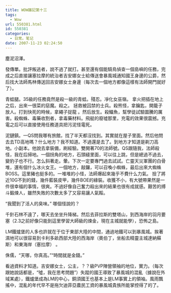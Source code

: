 ```yaml
---
title: WOW雜記第十三
tags:
  - Wow
url: 550381.html
id: 550381
categories:
  - 日常。笔记
date: 2007-11-23 02:24:50
---
```


塵泥沼澤。

發傳單。批評叛逃者，說不過了就打。甚至還有個能騎鳥偵查一個島嶼的任務，完成之后直接讓塞拉摩的統治者吉安娜女士給傳送會暴風城通知國王身邊的公爵，然后找大法師馬林傳送回吉安娜女士身邊（每次去一個地方都像這樣有法師開門就好了）。

青蛙腿。35級的任務竟然是殺一級的青蛙。殘忍。凈化女巫嶺。 拿火把插在地上之后，出來一很菜的惡魔。殺之。 拯救被囚禁的士兵。殺熊怪，拿鑰匙，開籠子放人。打到快死的時候，拿繩子捉龍 。然后放生。殺鱷魚，幫學徒試驗圖騰的厲害。殺蜘蛛、毒藥收割者，拿毒藥材料。飛艇的廢墟那里，充電的效果很震撼。充電之后可以直接使用任務道具把污泥怪電死。

泥鏈鎮。一QS問我哪有旅館，找了半天都沒找到。其實就在屋子里面。然后他問去去TD高地嗎？什么地方？我不知道。不過還是去了。到地方才知道是剃刀高地。小副本。他說去拿裝備，刷經驗。雙開著70的法師號。QS跟隨我，法師殺怪，我在后掃地。一個拐角的地方，石頭縫里面，可以往上跳，但是總過不過去，變豹子也不行。怎么斜著走。暈。下次一定要專門過去試試。亡靈天災軍團的白骨堆，還有個什么冰火女王。一個地方，敲鑼，可以召喚小蜘蛛，最后出來大蜘蛛BOSS。這里豬也挺多的。一堆堆的小怪，法師爆起來幾乎不費什么力氣。 撿了將近10G不到的錢，幾件藍裝皮甲，幾件BOE的綠裝。收獲不小，有大號帶果然是一件很幸福的事情，很爽。不過好像自己奮力殺出來的結果也很有成就感。艱苦的搏斗鍛煉人，雖然失敗的次數太多了又容易讓人氣餒。

“我聞到了活人的臭味。” 哪個怪說的？

千針石林不遠了，哪天去坐坐升降梯。然后去菲拉斯的雙塔山，到西海岸的羽月要塞（2.3之前好像只能到這里學習大師級的煉金，現在主城就能學），恐怖之島。

LM鐵爐堡的人多也許就在于位于東部大陸的中間，通過地鐵可以到暴風城。挨著濕地可以很容易到卡利多畝西部大陸的西海岸（奧伯丁，坐船去精靈主城達納蘇斯）和東海岸（塞拉摩） 。

侏儒，“天哪，你真高。”“時間就是金錢。”

看過資料才知道。吉安娜女士，公主，？？級PVP陣營領袖的地位，實力。（每次跟她說話都是，“噓，我在思考問題”）失蹤的國王導致了暴風城的混亂（據說在外域某處），鐵爐堡成為LM的中心，銅須國王也基本上是LM事實上的領袖。風雨飄搖中，混亂的年代早不是拖欠迪菲亞農民工資的暴風城貴族所能掌控得了的了。